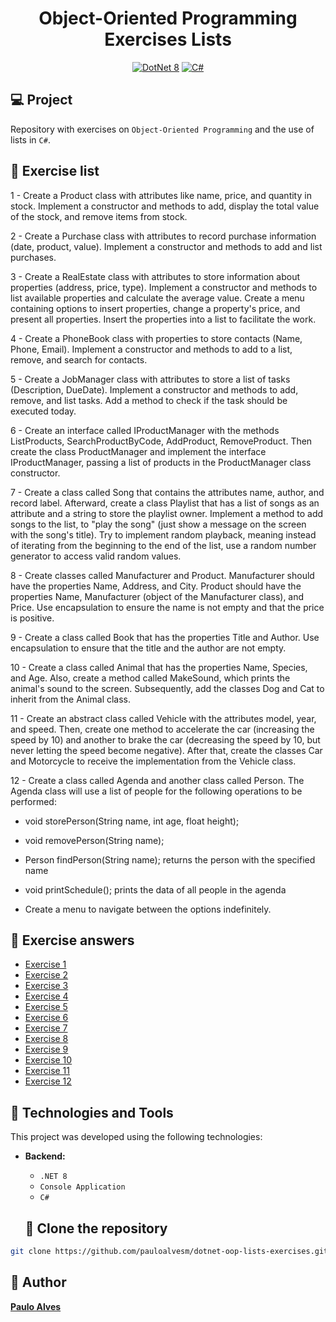 <h1 align="center">Object-Oriented Programming Exercises Lists</h1>

<p align="center">
  <a href="https://learn.microsoft.com/pt-br/dotnet/"><img alt="DotNet 8" src="https://img.shields.io/badge/.NET-5C2D91?logo=.net&logoColor=white&style=for-the-badge" /></a>
  <a href="https://learn.microsoft.com/pt-br/dotnet/csharp/programming-guide/"><img alt="C#" src="https://img.shields.io/badge/C%23-239120?logo=c-sharp&logoColor=white&style=for-the-badge" /></a>
</p>

## 💻 Project

Repository with exercises on `Object-Oriented Programming` and the use of lists in `C#`.

## 📕 Exercise list

1 - Create a Product class with attributes like name, price, and quantity in stock. Implement a constructor and methods to add, display the total value of the stock, and remove items from stock.

2 - Create a Purchase class with attributes to record purchase information (date, product, value). Implement a constructor and methods to add and list purchases.

3 - Create a RealEstate class with attributes to store information about properties (address, price, type). Implement a constructor and methods to list available properties and calculate the average value. Create a menu containing options to insert properties, change a property's price, and present all properties. Insert the properties into a list to facilitate the work.

4 - Create a PhoneBook class with properties to store contacts (Name, Phone, Email). Implement a constructor and methods to add to a list, remove, and search for contacts.

5 - Create a JobManager class with attributes to store a list of tasks (Description, DueDate). Implement a constructor and methods to add, remove, and list tasks. Add a method to check if the task should be executed today.

6 - Create an interface called IProductManager with the methods ListProducts, SearchProductByCode, AddProduct, RemoveProduct. Then create the class ProductManager and implement the interface IProductManager, passing a list of products in the ProductManager class constructor.

7 - Create a class called Song that contains the attributes name, author, and record label. Afterward, create a class Playlist that has a list of songs as an attribute and a string to store the playlist owner. Implement a method to add songs to the list, to "play the song" (just show a message on the screen with the song's title). Try to implement random playback, meaning instead of iterating from the beginning to the end of the list, use a random number generator to access valid random values.

8 - Create classes called Manufacturer and Product. Manufacturer should have the properties Name, Address, and City. Product should have the properties Name, Manufacturer (object of the Manufacturer class), and Price. Use encapsulation to ensure the name is not empty and that the price is positive.

9 - Create a class called Book that has the properties Title and Author. Use encapsulation to ensure that the title and the author are not empty.

10 - Create a class called Animal that has the properties Name, Species, and Age. Also, create a method called MakeSound, which prints the animal's sound to the screen. Subsequently, add the classes Dog and Cat to inherit from the Animal class.

11 - Create an abstract class called Vehicle with the attributes model, year, and speed. Then, create one method to accelerate the car (increasing the speed by 10) and another to brake the car (decreasing the speed by 10, but never letting the speed become negative). After that, create the classes Car and Motorcycle to receive the implementation from the Vehicle class.

12 - Create a class called Agenda and another class called Person. The Agenda class will use a list of people for the following operations to be performed:

- void storePerson(String name, int age, float height);

- void removePerson(String name);

- Person findPerson(String name); returns the person with the specified name

- void printSchedule(); prints the data of all people in the agenda

- Create a menu to navigate between the options indefinitely.

## 📗 Exercise answers
- [Exercise 1](https://github.com/pauloalvesm/dotnet-oop-lists-exercises/tree/master/src/OOP.Lists.Exercise01)
- [Exercise 2](https://github.com/pauloalvesm/dotnet-oop-lists-exercises/tree/master/src/OOP.Lists.Exercise02)
- [Exercise 3](https://github.com/pauloalvesm/dotnet-oop-lists-exercises/tree/master/src/OOP.Lists.Exercise03)
- [Exercise 4](https://github.com/pauloalvesm/dotnet-oop-lists-exercises/tree/master/src/OOP.Lists.Exercise04)
- [Exercise 5](https://github.com/pauloalvesm/dotnet-oop-lists-exercises/tree/master/src/OOP.Lists.Exercise05)
- [Exercise 6](https://github.com/pauloalvesm/dotnet-oop-lists-exercises/tree/master/src/OOP.Lists.Exercise06)
- [Exercise 7](https://github.com/pauloalvesm/dotnet-oop-lists-exercises/tree/master/src/OOP.Lists.Exercise07)
- [Exercise 8](https://github.com/pauloalvesm/dotnet-oop-lists-exercises/tree/master/src/OOP.Lists.Exercise08)
- [Exercise 9](https://github.com/pauloalvesm/dotnet-oop-lists-exercises/tree/master/src/OOP.Lists.Exercise09)
- [Exercise 10](https://github.com/pauloalvesm/dotnet-oop-lists-exercises/tree/master/src/OOP.Lists.Exercise10)
- [Exercise 11](https://github.com/pauloalvesm/dotnet-oop-lists-exercises/tree/master/src/OOP.Lists.Exercise11)
- [Exercise 12](https://github.com/pauloalvesm/dotnet-oop-lists-exercises/tree/master/src/OOP.Lists.Exercise12)

## 🚀 Technologies and Tools

This project was developed using the following technologies:

- **Backend:**  
  - `.NET 8`
  - `Console Application`
  - `C#`
 
  ## 💾 Clone the repository

```bash
git clone https://github.com/pauloalvesm/dotnet-oop-lists-exercises.git
```

## 👤 Author

**[Paulo Alves](https://github.com/pauloalvesm)**
